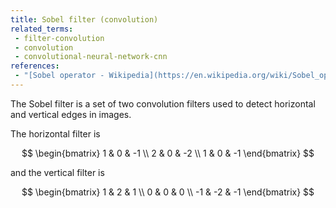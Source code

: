```yaml
---
title: Sobel filter (convolution)
related_terms:
 - filter-convolution
 - convolution
 - convolutional-neural-network-cnn
references:
 - "[Sobel operator - Wikipedia](https://en.wikipedia.org/wiki/Sobel_operator)"
---
```

The Sobel filter is a set of two convolution filters used to detect horizontal
and vertical edges in images.

The horizontal filter is

$$
\begin{bmatrix}
1 & 0 & -1 \\
2 & 0 & -2 \\
1 & 0 & -1
\end{bmatrix}
$$

and the vertical filter is

$$
\begin{bmatrix}
1 & 2 & 1 \\
0 & 0 & 0 \\
-1 & -2 & -1
\end{bmatrix}
$$